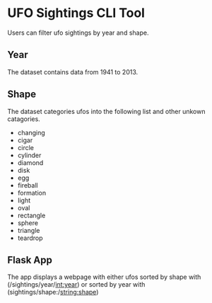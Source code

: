 # UFO Sightings CLI Tool

Users can filter ufo sightings by year and shape.

## Year

The dataset contains data from 1941 to 2013.

## Shape

The dataset categories ufos into the following list and other unkown catagories.

- changing
- cigar
- circle
- cylinder
- diamond
- disk
- egg
- fireball
- formation
- light
- oval
- rectangle
- sphere
- triangle
- teardrop

## Flask App

The app displays a webpage with either ufos sorted by shape with (/sightings/year/<int:year>) or sorted by year with (sightings/shape:/<string:shape>)
